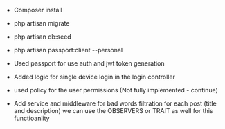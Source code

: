 - Composer install
- php artisan migrate
- php artisan db:seed
- php artisan passport:client --personal 


- Used passport for use auth and jwt token generation
- Added logic for single device login in the login controller
- used policy for the user permissions (Not fully implemented - continue)
- Add service and middleware for bad words filtration for each post (title and description) we can use the OBSERVERS or TRAIT as well for this functioanlity 